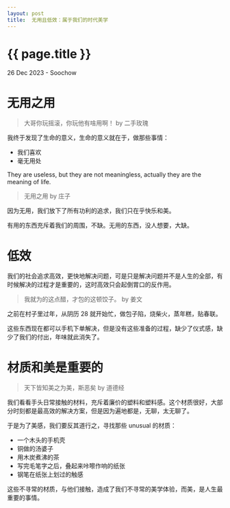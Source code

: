 ```yaml
---
layout: post
title:  无用且低效：属于我们的时代美学
---
```


{{ page.title }}
================
<p class="meta"> 26 Dec 2023 - Soochow </p>

# 无用之用

> 大哥你玩摇滚，你玩他有啥用啊！ by 二手玫瑰

我终于发现了生命的意义，生命的意义就在于，做那些事情：

* 我们喜欢
* 毫无用处

They are useless, but they are not meaningless, actually they are the meaning of life.

> 无用之用 by 庄子

因为无用，我们放下了所有功利的追求，我们只在乎快乐和美。

有用的东西充斥着我们的周围，不缺。无用的东西，没人想要，大缺。

# 低效

我们的社会追求高效，更快地解决问题，可是只是解决问题并不是人生的全部，有时候解决的过程才是重要的，这时高效只会起倒胃口的反作用。

> 我就为的这点醋，才包的这顿饺子。 by 姜文

之前在村子里过年，从阴历 28 就开始忙，做包子陷，烧柴火，蒸年糕，贴春联。

这些东西现在都可以手机下单解决，但是没有这些准备的过程，缺少了仪式感，缺少了我们的付出，年味就此消失了。

# 材质和美是重要的

> 天下皆知美之为美，斯恶矣 by 道德经

我们看看手头日常接触的材料，充斥着廉价的塑料和塑料感。这个材质很好，大部分时刻都是最高效的解决方案，但是因为遍地都是，无聊，太无聊了。

于是为了美感，我们要反其道行之，寻找那些 unusual 的材质：

* 一个木头的手机壳
* 铜做的汤婆子
* 用木炭煮沸的茶
* 写完毛笔字之后，叠起来咔嚓作响的纸张
* 钢笔在纸张上划过的触感

这些不寻常的材质，与他们接触，造成了我们不寻常的美学体验，而美，是人生最重要的事情。
